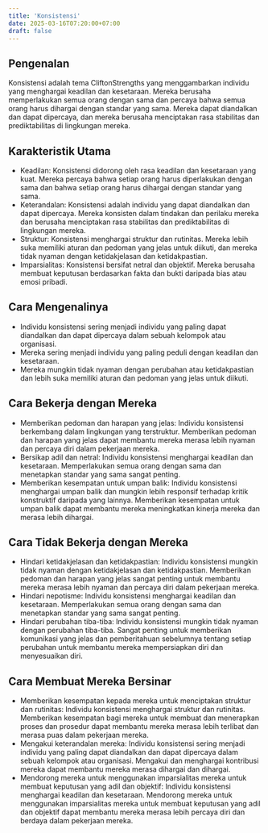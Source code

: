 ```yaml
---
title: 'Konsistensi'
date: 2025-03-16T07:20:00+07:00
draft: false
---
```


## Pengenalan

Konsistensi adalah tema CliftonStrengths yang menggambarkan individu yang menghargai keadilan dan kesetaraan. Mereka berusaha memperlakukan semua orang dengan sama dan percaya bahwa semua orang harus dihargai dengan standar yang sama. Mereka dapat diandalkan dan dapat dipercaya, dan mereka berusaha menciptakan rasa stabilitas dan prediktabilitas di lingkungan mereka.

## Karakteristik Utama

- Keadilan: Konsistensi didorong oleh rasa keadilan dan kesetaraan yang kuat. Mereka percaya bahwa setiap orang harus diperlakukan dengan sama dan bahwa setiap orang harus dihargai dengan standar yang sama.
- Keterandalan: Konsistensi adalah individu yang dapat diandalkan dan dapat dipercaya. Mereka konsisten dalam tindakan dan perilaku mereka dan berusaha menciptakan rasa stabilitas dan prediktabilitas di lingkungan mereka.
- Struktur: Konsistensi menghargai struktur dan rutinitas. Mereka lebih suka memiliki aturan dan pedoman yang jelas untuk diikuti, dan mereka tidak nyaman dengan ketidakjelasan dan ketidakpastian.
- Imparsialitas: Konsistensi bersifat netral dan objektif. Mereka berusaha membuat keputusan berdasarkan fakta dan bukti daripada bias atau emosi pribadi.

## Cara Mengenalinya

- Individu konsistensi sering menjadi individu yang paling dapat diandalkan dan dapat dipercaya dalam sebuah kelompok atau organisasi.
- Mereka sering menjadi individu yang paling peduli dengan keadilan dan kesetaraan.
- Mereka mungkin tidak nyaman dengan perubahan atau ketidakpastian dan lebih suka memiliki aturan dan pedoman yang jelas untuk diikuti.

## Cara Bekerja dengan Mereka

- Memberikan pedoman dan harapan yang jelas: Individu konsistensi berkembang dalam lingkungan yang terstruktur. Memberikan pedoman dan harapan yang jelas dapat membantu mereka merasa lebih nyaman dan percaya diri dalam pekerjaan mereka.
- Bersikap adil dan netral: Individu konsistensi menghargai keadilan dan kesetaraan. Memperlakukan semua orang dengan sama dan menetapkan standar yang sama sangat penting.
- Memberikan kesempatan untuk umpan balik: Individu konsistensi menghargai umpan balik dan mungkin lebih responsif terhadap kritik konstruktif daripada yang lainnya. Memberikan kesempatan untuk umpan balik dapat membantu mereka meningkatkan kinerja mereka dan merasa lebih dihargai.

## Cara Tidak Bekerja dengan Mereka

- Hindari ketidakjelasan dan ketidakpastian: Individu konsistensi mungkin tidak nyaman dengan ketidakjelasan dan ketidakpastian. Memberikan pedoman dan harapan yang jelas sangat penting untuk membantu mereka merasa lebih nyaman dan percaya diri dalam pekerjaan mereka.
- Hindari nepotisme: Individu konsistensi menghargai keadilan dan kesetaraan. Memperlakukan semua orang dengan sama dan menetapkan standar yang sama sangat penting.
- Hindari perubahan tiba-tiba: Individu konsistensi mungkin tidak nyaman dengan perubahan tiba-tiba. Sangat penting untuk memberikan komunikasi yang jelas dan pemberitahuan sebelumnya tentang setiap perubahan untuk membantu mereka mempersiapkan diri dan menyesuaikan diri.

## Cara Membuat Mereka Bersinar

- Memberikan kesempatan kepada mereka untuk menciptakan struktur dan rutinitas: Individu konsistensi menghargai struktur dan rutinitas. Memberikan kesempatan bagi mereka untuk membuat dan menerapkan proses dan prosedur dapat membantu mereka merasa lebih terlibat dan merasa puas dalam pekerjaan mereka.
- Mengakui keterandalan mereka: Individu konsistensi sering menjadi individu yang paling dapat diandalkan dan dapat dipercaya dalam sebuah kelompok atau organisasi. Mengakui dan menghargai kontribusi mereka dapat membantu mereka merasa dihargai dan dihargai.
- Mendorong mereka untuk menggunakan imparsialitas mereka untuk membuat keputusan yang adil dan objektif: Individu konsistensi menghargai keadilan dan kesetaraan. Mendorong mereka untuk menggunakan imparsialitas mereka untuk membuat keputusan yang adil dan objektif dapat membantu mereka merasa lebih percaya diri dan berdaya dalam pekerjaan mereka.
